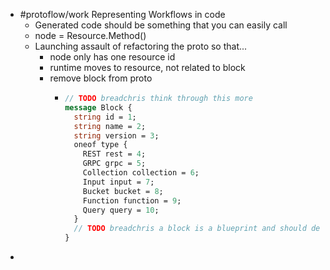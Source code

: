 - #protoflow/work Representing Workflows in code
	- Generated code should be something that you can easily call
	- node = Resource.Method()
	- Launching assault of refactoring the proto so that...
		- node only has one resource id
		- runtime moves to resource, not related to block
		- remove block from proto
			- ```protobuf
			  // TODO breadchris think through this more
			  message Block {
			    string id = 1;
			    string name = 2;
			    string version = 3;
			    oneof type {
			      REST rest = 4;
			      GRPC grpc = 5;
			      Collection collection = 6;
			      Input input = 7;
			      Bucket bucket = 8;
			      Function function = 9;
			      Query query = 10;
			    }
			    // TODO breadchris a block is a blueprint and should declare what dependency types it needs
			  }
			  ```
-